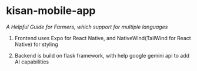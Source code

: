 # kisan-mobile-app

*A Helpful Guide for Farmers, which support for multiple languages*

1. Frontend uses Expo for React Native, and NativeWind(TailWind for React Native) for styling

2. Backend is build on flask framework, with help google gemini api to add AI capabilities